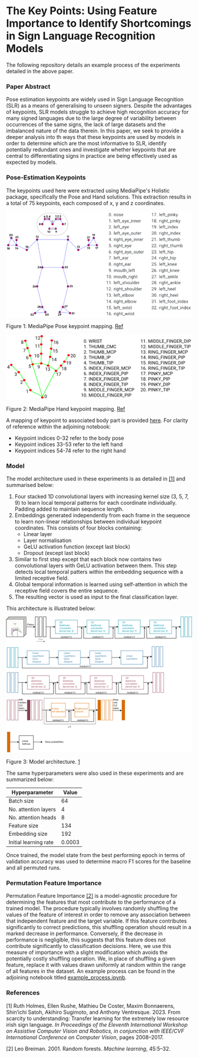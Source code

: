 # The Key Points: Using Feature Importance to Identify Shortcomings in Sign Language Recognition Models

The following repository details an example process of the experiments detailed in the above paper. 

### Paper Abstract
Pose estimation keypoints are widely used in Sign Language Recognition (SLR) as a means of generalising to unseen signers. Despite the advantages of keypoints, SLR models struggle to achieve high recognition accuracy for many signed languages due to the large degree of variability between occurrences of the same signs, the lack of large datasets and the imbalanced nature of the data therein. In this paper, we seek to provide a deeper analysis into th ways that these keypoints are used by models in order to determine which are the most informative to SLR, identify potentially redundant ones and investigate whether keypoints that are central to differentiating signs in practice are being effectively used as expected by models. 

### Pose-Estimation Keypoints
The keypoints used here were extracted using MediaPipe's Holistic package, specifically the Pose and Hand solutions. This extraction results in a total of 75 keypoints, each composed of x, y and z coordinates. 

![mediapipe pose map](images/mp_body.png)

Figure 1: MediaPipe Pose keypoint mapping. [Ref](https://github.com/google/mediapipe/blob/master/docs/solutions/pose.md)


![mediapipe hand map](images/mp_hand.png)

Figure 2: MediaPipe Hand keypoint mapping. [Ref](https://github.com/google/mediapipe/blob/master/docs/solutions/hands.md)

A mapping of keypoint to associated body part is provided [here](misc/kp_map.json). For clarity of reference within the adjoining notebook: 
 - Keypoint indices 0-32 refer to the body pose
 - Keypoint indices 33-53 refer to the left hand
 - Keypoint indices 54-74 refer to the right hand

### Model
The model architecture used in these experiments is as detailed in [[1]](https://openaccess.thecvf.com/content/ICCV2023W/ACVR/papers/Holmes_From_Scarcity_to_Understanding_Transfer_Learning_for_the_Extremely_Low_ICCVW_2023_paper.pdf) and summarised below: 

1. Four stacked 1D convolutional layers with increasing kernel size (3, 5, 7, 9) to learn local temporal patterns for each coordinate individually. Padding added to maintain sequence length. 
2. Embeddings generated independently from each frame in the sequence to learn non-linear relationships between individual keypoint coordinates. This consists of four blocks containing:
    - Linear layer
    - Layer normalisation
    - GeLU activation function (except last block)
    - Dropout (except last block)
3. Similar to first step except that each block now contains two convolutional layers with GeLU activation between them. This step detects local temporal patters within the embedding sequence with a limited receptive field. 
4. Global temporal information is learned using self-attention in which the receptive field covers the entire sequence. 
5. The resulting vector is used as input to the final classification layer. 

This architecture is illustrated below: 

![model architecture](images/PoseFormer.png)

Figure 3: Model architecture. [1](https://openaccess.thecvf.com/content/ICCV2023W/ACVR/papers/Holmes_From_Scarcity_to_Understanding_Transfer_Learning_for_the_Extremely_Low_ICCVW_2023_paper.pdf)


The same hyperparameters were also used in these experiments and are summarized below: 

| Hyperparameter | Value |
| --- | --- |
| Batch size | 64 |
| No. attention layers | 4 | 
| No. attention heads | 8 |
| Feature size | 134 |
| Embedding size | 192 |
| Initial learning rate | 0.0003 |

Once trained, the model state from the best performing epoch in terms of validation accuracy was used to determine macro F1 scores for the baseline and all permuted runs.

### Permutation Feature Importance
Permutation Feature Importance [[2]](https://link.springer.com/content/pdf/10.1023/a:1010933404324.pdf) is a model-agnostic procedure for determining the features that most contribute to the performance of a trained model. The procedure typically involves randomly shuffling the values of the feature of interest in order to remove any association between that independent feature and the target variable. If this feature contributes significantly to correct predictions, this shuffling operation should result in a marked decrease in performance. Conversely, if the decrease in performance is negligible, this suggests that this feature does not contribute significantly to classification decisions. Here, we use this measure of importance with a slight modification which avoids the potentially costly shuffling operation. We, in place of shuffling a given feature, replace it with values drawn uniformly at random within the range of all features in the dataset. An example process can be found in the adjoining notebook titled [example_process.ipynb](example_process.ipynb).


### References
[1]  Ruth Holmes, Ellen Rushe, Mathieu De Coster, Maxim Bonnaerens, Shin’ichi Satoh, Akihiro Sugimoto, and Anthony Ventresque. 2023. From scarcity to understanding: Transfer learning for the extremely low resource irish sign language. *In Proceedings of the Eleventh International Workshop on Assistive Computer Vision and Robotics, in conjunction with IEEE/CVF International Conference on Computer Vision*, pages 2008–2017.

[2]  Leo Breiman. 2001. Random forests. *Machine learning*, 45:5–32.
